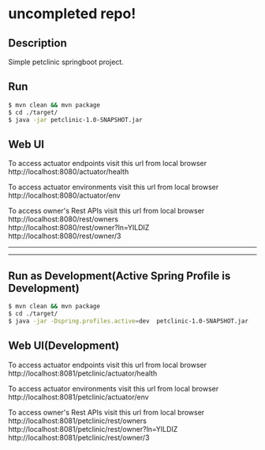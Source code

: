 # uncompleted repo!

## Description
Simple petclinic springboot project.

## Run

```sh
$ mvn clean && mvn package
$ cd ./target/
$ java -jar petclinic-1.0-SNAPSHOT.jar
```

## Web UI
To access actuator endpoints visit this url from local browser
<br /> http://localhost:8080/actuator/health

To access actuator environments visit this url from local browser
<br /> http://localhost:8080/actuator/env

To access owner's Rest APIs  visit this url from local browser
<br /> http://localhost:8080/rest/owners
<br /> http://localhost:8080/rest/owner?ln=YILDIZ
<br /> http://localhost:8080/rest/owner/3


___
___


## Run as Development(Active Spring Profile is Development)
```sh
$ mvn clean && mvn package
$ cd ./target/
$ java -jar -Dspring.profiles.active=dev  petclinic-1.0-SNAPSHOT.jar
```

## Web UI(Development)
To access actuator endpoints visit this url from local browser
<br /> http://localhost:8081/petclinic/actuator/health

To access actuator environments visit this url from local browser
<br /> http://localhost:8081/petclinic/actuator/env

To access owner's Rest APIs  visit this url from local browser
<br /> http://localhost:8081/petclinic/rest/owners
<br /> http://localhost:8081/petclinic/rest/owner?ln=YILDIZ
<br /> http://localhost:8081/petclinic/rest/owner/3

